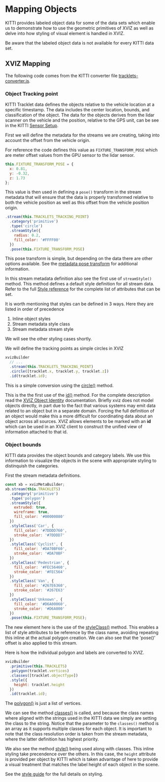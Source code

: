 # Mapping Objects

KITTI provides labeled object data for some of the data sets which enable us to demonstrate how to
use the geometric primitives of XVIZ as well as delve into how styling of visual element is handled
in XVIZ.

Be aware that the labeled object data is not available for every KITTI data set.

## XVIZ Mapping

The following code comes from the KITTI converter file
[tracklets-converter.js](https://github.com/uber/xviz/tree/master/examples/converters/kitti/src/converters/tracklets-converter.js).

### Object Tracking point

KITTI Tracklet data defines the objects relative to the vehicle location at a specific timestamp.
The data includes the center location, bounds, and classification of the object. The data for the
objects derives from the lidar scanner on the vehicle and the position, relative to the GPS unit,
can be see in the KITTI [Sensor Setup](http://www.cvlibs.net/datasets/kitti/setup.php).

First we will define the metadata for the streams we are creating, taking into account the offset
from the vehicle origin.

For reference the code defines this value as `FIXTURE_TRANSFORM_POSE` which are meter offset values
from the GPU sensor to the lidar sensor.

```js
this.FIXTURE_TRANSFORM_POSE = {
  x: 0.81,
  y: -0.32,
  z: 1.73
};
```

This value is then used in defining a `pose()` transform in the stream metadata that will ensure
that the data is properly transformed relative to both the vehicle position as well as this offset
from the vehicle position origin.

```js
.stream(this.TRACKLETS_TRACKING_POINT)
  .category('primitive')
  .type('circle')
  .streamStyle({
    radius: 0.2,
    fill_color: '#FFFF00'
  })
  .pose(this.FIXTURE_TRANSFORM_POSE)
```

This pose transform is simple, but depending on the data there are other options available. See the
[metadata pose transform](TODO) for additional information.

In this stream metadata definition also see the first use of `streamStyle()` method. This method
defines a default style definition for all stream data. Refer to the full [Style reference](TODO)
for the complete list of attributes that can be set.

It is worth mentioning that styles can be defined in 3 ways. Here they are listed in order of
precedence

1. Inline object styles
2. Stream metadata style class
3. Stream metadata stream style

We will see the other styling cases shortly.

We will define the tracking points as simple circles in XVIZ

```js
xvizBuilder
  // ...
  .stream(this.TRACKLETS_TRACKING_POINT)
  .circle([tracklet.x, tracklet.y, tracklet.z])
  .id(tracklet.id);
```

This is a simple conversion using the [circle()](TODO) method.

This is the the first use of the [id()](TODO) method. For the complete description read the
[XVIZ Object Identity](TODO) documentation. Briefly xviz does not model objects directly, in part
due to the fact that various systems may emit data related to an object but in a separate domain.
Forcing the full definition of an object would make this a more difficult for coordinating data
about an object across all sources. XVIZ allows elements to be marked with an **id** which can be
used in an XVIZ client to construct the unified view of information attached to that id.

### Object bounds

KITTI data provides the object bounds and category labels. We use this information to visualize the
objects in the scene with appropriate styling to distinquish the categories.

First the stream metadata definitions.

```js
const xb = xvizMetaBuilder;
xb.stream(this.TRACKLETS)
  .category('primitive')
  .type('polygon')
  .streamStyle({
    extruded: true,
    wireframe: true,
    fill_color: '#00000080'
  })
  .styleClass('Car', {
    fill_color: '#7DDDD760',
    stroke_color: '#7DDDD7'
  })
  .styleClass('Cyclist', {
    fill_color: '#DA70BF60',
    stroke_color: '#DA70BF'
  })
  .styleClass('Pedestrian', {
    fill_color: '#FEC56460',
    stroke_color: '#FEC564'
  })
  .styleClass('Van', {
    fill_color: '#267E6360',
    stroke_color: '#267E63'
  })
  .styleClass('Unknown', {
    fill_color: '#D6A00060',
    stroke_color: '#D6A000'
  })
  .pose(this.FIXTURE_TRANSFORM_POSE);
```

The new element here is the use of the [styleClass()](TODO) method. This enables a list of style
attributes to be reference by the class name, avoiding repeating this inline at the actual polygon
creation. We can also see that the 'pose()' offset is also applied to this stream.

Here is how the individual polygon and labels are converted to XVIZ.

```js
xvizBuilder
  .primitive(this.TRACKLETS)
  .polygon(tracklet.vertices)
  .classes([tracklet.objectType])
  .style({
    height: tracklet.height
  })
  .id(tracklet.id);
```

The [polygon()](TODO) is just a list of vertices.

We can see the method [classes()](TODO) is called, and because the class names where aligned with
the strings used in the KITTI data we simply are setting the class to the string. Notice that the
parameter to the `classes()` method is an array as it supports multiple classes for each object. It
is important to note that the class resolution order is taken from the stream metadata, where the
latter definition has highest priority.

We also see the method [style()](TODO) being used along with classes. This inline styling take
precendence over the others. In this case, the `height` attribute is provided per object by KITTI
which is taken advantage of here to provide a visual treatment that matches the label height of each
object in the scene.

See the [style guide](TODO) for the full details on styling.
